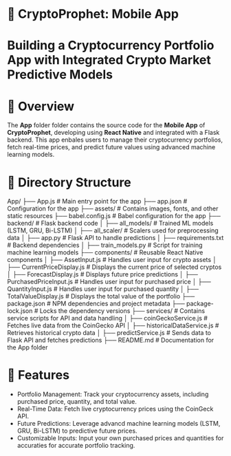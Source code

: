 # 📱 CryptoProphet: Mobile App

# Building a Cryptocurrency Portfolio App with Integrated Crypto Market Predictive Models

# 📘 Overview

The **App** folder folder contains the source code for the **Mobile App** of **CryptoProphet**, developing using **React Native** and integrated with a Flask backend. This app enbales users to manage their cryptocurrency portfolios, fetch real-time prices, and predict future values using advanced machine learning models.

# 📂 Directory Structure

App/
├── App.js                         # Main entry point for the app
├── app.json                       # Configuration for the app
├── assets/                        # Contains images, fonts, and other static resources
├── babel.config.js                # Babel configuration for the app
├── backend/                       # Flask backend code
│   ├── all_models/                # Trained ML models (LSTM, GRU, Bi-LSTM)
│   ├── all_scaler/                # Scalers used for preprocessing data
│   ├── app.py                     # Flask API to handle predictions
│   ├── requirements.txt           # Backend dependencies
│   ├── train_models.py            # Script for training machine learning models
├── components/                    # Reusable React Native components
│   ├── AssetInput.js              # Handles user input for crypto assets
│   ├── CurrentPriceDisplay.js     # Displays the current price of selected cryptos
│   ├── ForecastDisplay.js         # Displays future price predictions
│   ├── PurchasedPriceInput.js     # Handles user input for purchased price
│   ├── QuantityInput.js           # Handles user input for purchased quantity
│   ├── TotalValueDisplay.js       # Displays the total value of the portfolio
├── package.json                   # NPM dependencies and project metadata
├── package-lock.json              # Locks the dependency versions
├── services/                      # Contains service scripts for API and data handling
│   ├── coinGeckoService.js        # Fetches live data from the CoinGecko API
│   ├── historicalDataService.js   # Retrieves historical crypto data
│   ├── predictService.js          # Sends data to Flask API and fetches predictions
├── README.md                      # Documentation for the App folder

# 🚀 Features

* Portfolio Management: Track your cryptocurrency assets, including purchased price, quantity, and total value.
* Real-Time Data: Fetch live cryptocurrency prices using the CoinGeck API.
* Future Predictions: Leverage advancd machine learning models (LSTM, GRU, Bi-LSTM) to predictive future prices.
* Customizable Inputs: Input your own purchased prices and quantities for accuraties for accurate portfolio tracking.
